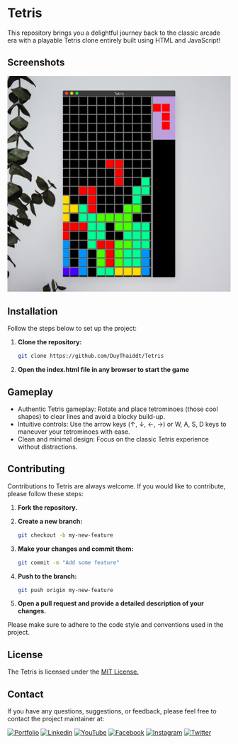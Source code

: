 # Tetris

This repository brings you a delightful journey back to the classic arcade era with a playable Tetris clone entirely built using HTML and JavaScript!

## Screenshots

![Screenshot 1](screenshots/screenshot.png)

## Installation

Follow the steps below to set up the project:

1. **Clone the repository:**

    ```bash
    git clone https://github.com/DuyThaiddt/Tetris
    ```

2. **Open the index.html file in any browser to start the game**

## Gameplay
- Authentic Tetris gameplay: Rotate and place tetrominoes (those cool shapes) to clear lines and avoid a blocky build-up.
- Intuitive controls: Use the arrow keys (↑, ↓, ←, →) or W, A, S, D keys to maneuver your tetrominoes with ease.
- Clean and minimal design: Focus on the classic Tetris experience without distractions.

## Contributing

Contributions to Tetris are always welcome. If you would like to contribute, please follow these steps:

1. **Fork the repository.**
2. **Create a new branch:**

    ```bash
    git checkout -b my-new-feature
    ```

3. **Make your changes and commit them:**

    ```bash
    git commit -m "Add some feature"
    ```

4. **Push to the branch:**

    ```bash
    git push origin my-new-feature
    ```

5. **Open a pull request and provide a detailed description of your changes.**

Please make sure to adhere to the code style and conventions used in the project.

## License

The Tetris is licensed under the [MIT License.](https://choosealicense.com/licenses/mit/)

## Contact

If you have any questions, suggestions, or feedback, please feel free to contact the project maintainer at:

[![Portfolio](https://img.shields.io/badge/my_portfolio-000?style=for-the-badge&logo=ko-fi&logoColor=white)](https://portfolio.codewithdt.com/)
[![Linkedin](https://img.shields.io/badge/linkedin-0A66C2?style=for-the-badge&logo=linkedin&logoColor=white)](https://www.linkedin.com/in/dduythai/)
[![YouTube](https://img.shields.io/badge/YouTube-%23FF0000.svg?style=for-the-badge&logo=YouTube&logoColor=white)](https://www.youtube.com/@codewithdt)
[![Facebook](https://img.shields.io/badge/Facebook-1877F2?style=for-the-badge&logo=facebook&logoColor=white)](https://www.facebook.com/duythai.ddt/)
[![Instagram](https://img.shields.io/badge/Instagram-%23E4405F.svg?style=for-the-badge&logo=Instagram&logoColor=white)](https://www.instagram.com/dduy_thai/)
[![Twitter](https://img.shields.io/badge/twitter-1DA1F2?style=for-the-badge&logo=twitter&logoColor=white)](https://twitter.com/codewithdt)

 
